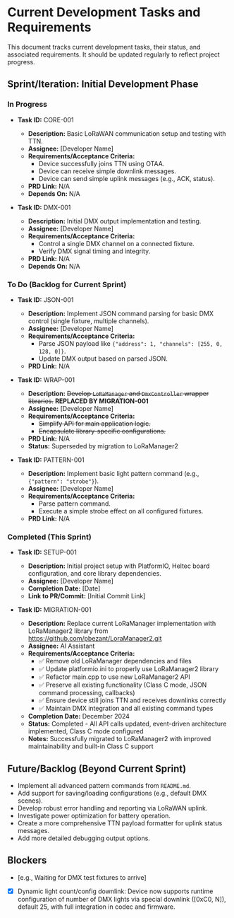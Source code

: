 # Current Development Tasks and Requirements

This document tracks current development tasks, their status, and associated requirements. It should be updated regularly to reflect project progress.

## Sprint/Iteration: Initial Development Phase

### In Progress

*   **Task ID:** CORE-001
    *   **Description:** Basic LoRaWAN communication setup and testing with TTN.
    *   **Assignee:** [Developer Name]
    *   **Requirements/Acceptance Criteria:**
        *   Device successfully joins TTN using OTAA.
        *   Device can receive simple downlink messages.
        *   Device can send simple uplink messages (e.g., ACK, status).
    *   **PRD Link:** N/A
    *   **Depends On:** N/A

*   **Task ID:** DMX-001
    *   **Description:** Initial DMX output implementation and testing.
    *   **Assignee:** [Developer Name]
    *   **Requirements/Acceptance Criteria:**
        *   Control a single DMX channel on a connected fixture.
        *   Verify DMX signal timing and integrity.
    *   **PRD Link:** N/A
    *   **Depends On:** N/A

### To Do (Backlog for Current Sprint)

*   **Task ID:** JSON-001
    *   **Description:** Implement JSON command parsing for basic DMX control (single fixture, multiple channels).
    *   **Assignee:** [Developer Name]
    *   **Requirements/Acceptance Criteria:**
        *   Parse JSON payload like `{"address": 1, "channels": [255, 0, 128, 0]}`.
        *   Update DMX output based on parsed JSON.
    *   **PRD Link:** N/A

*   **Task ID:** WRAP-001
    *   **Description:** ~~Develop `LoRaManager` and `DmxController` wrapper libraries.~~ **REPLACED BY MIGRATION-001**
    *   **Assignee:** [Developer Name]
    *   **Requirements/Acceptance Criteria:**
        *   ~~Simplify API for main application logic.~~
        *   ~~Encapsulate library-specific configurations.~~
    *   **PRD Link:** N/A
    *   **Status:** Superseded by migration to LoRaManager2

*   **Task ID:** PATTERN-001
    *   **Description:** Implement basic light pattern command (e.g., `{"pattern": "strobe"}`).
    *   **Assignee:** [Developer Name]
    *   **Requirements/Acceptance Criteria:**
        *   Parse pattern command.
        *   Execute a simple strobe effect on all configured fixtures.
    *   **PRD Link:** N/A

### Completed (This Sprint)

*   **Task ID:** SETUP-001
    *   **Description:** Initial project setup with PlatformIO, Heltec board configuration, and core library dependencies.
    *   **Assignee:** [Developer Name]
    *   **Completion Date:** [Date]
    *   **Link to PR/Commit:** [Initial Commit Link]

*   **Task ID:** MIGRATION-001
    *   **Description:** Replace current LoRaManager implementation with LoRaManager2 library from https://github.com/pbezant/LoraManager2.git
    *   **Assignee:** AI Assistant
    *   **Requirements/Acceptance Criteria:**
        *   ✅ Remove old LoRaManager dependencies and files
        *   ✅ Update platformio.ini to properly use LoRaManager2 library
        *   ✅ Refactor main.cpp to use new LoRaManager2 API
        *   ✅ Preserve all existing functionality (Class C mode, JSON command processing, callbacks)
        *   ✅ Ensure device still joins TTN and receives downlinks correctly
        *   ✅ Maintain DMX integration and all existing command types
    *   **Completion Date:** December 2024
    *   **Status:** Completed - All API calls updated, event-driven architecture implemented, Class C mode configured
    *   **Notes:** Successfully migrated to LoRaManager2 with improved maintainability and built-in Class C support

## Future/Backlog (Beyond Current Sprint)

*   Implement all advanced pattern commands from `README.md`.
*   Add support for saving/loading configurations (e.g., default DMX scenes).
*   Develop robust error handling and reporting via LoRaWAN uplink.
*   Investigate power optimization for battery operation.
*   Create a more comprehensive TTN payload formatter for uplink status messages.
*   Add more detailed debugging output options.

## Blockers

*   [e.g., Waiting for DMX test fixtures to arrive]

- [x] Dynamic light count/config downlink: Device now supports runtime configuration of number of DMX lights via special downlink ([0xC0, N]), default 25, with full integration in codec and firmware. 